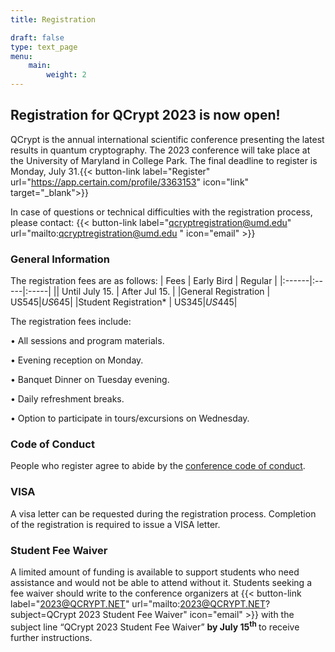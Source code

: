 ```yaml
---
title: Registration

draft: false
type: text_page
menu:
    main:
        weight: 2
---
```


## Registration for QCrypt 2023 is now open!
QCrypt is the annual international scientific conference presenting the latest results in quantum cryptography. The 2023 conference will take place at the University of Maryland in 
College Park. The final deadline to register is Monday, July 31.{{< button-link label="Register" url="https://app.certain.com/profile/3363153" icon="link" target="_blank">}}<br>
<a style="color: red"></a>

In case of questions or technical difficulties with the registration process, please contact: {{< button-link label="qcryptregistration@umd.edu" url="mailto:qcryptregistration@umd.edu " icon="email" >}}


### General Information
The registration fees are as follows:
|  Fees |  Early Bird  |  Regular  |
|:------|:-----|:-----|
||  Until July 15.  |  After Jul 15.   |
|General Registration | US$545 |US$645|
|Student Registration* | US$345 |US$445|


The registration fees include:

•  All sessions and program materials.

•  Evening reception on Monday.

•  Banquet Dinner on Tuesday evening.

•  Daily refreshment breaks.

•  Option to participate in tours/excursions on Wednesday.

### Code of Conduct
People who register agree to abide by the <a href="/code-of-conduct">conference code of conduct</a>.

### VISA

A visa letter can be requested during the registration process. Completion of the registration is required to issue a VISA letter. 

<!--If you wish to participate in person, please check with the Taiwan Embassy near your region for VISA application process (<a target="_blank" href="https://www.boca.gov.tw/lp-206-2.html">https://www.boca.gov.tw/lp-206-2.html</a>). After your VISA application is approved, please write to us at {{< button-link label="2022@qcrypt.net" url="mailto:2022@qcrypt.net" icon="email" >}} , we will send you a link to pay for the balance of the registration fee.

P.S. If you need an invitation letter for the VISA application, please reply to the registration confirmation letter. -->

### Student Fee Waiver
A limited amount of funding is available to support students who need assistance and would not be able to attend without it. Students seeking a fee waiver should write to the conference organizers at {{< button-link label="2023@QCRYPT.NET" url="mailto:2023@QCRYPT.NET?subject=QCrypt 2023 Student Fee Waiver" icon="email" >}}
 with the subject line “QCrypt 2023 Student Fee Waiver” <strong> by July 15<sup>th</sup> </strong> to receive further instructions. 

<!-- **You can still register for the conference, but participation links will only be sent out twice a day.** In the meanwhile, you can watch the live stream on our QCrypt Conference YouTube channel: https://www.youtube.com/channel/UClpn9CxuZPHw3nzhdv0m3Hw/videos

In case of questions or technical difficulties, please contact: {{< button-link label="2022@qcrypt.net" url="mailto:2022@qcrypt.net" icon="email" >}}-->
